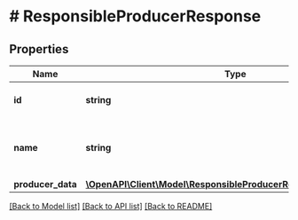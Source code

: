 # # ResponsibleProducerResponse

## Properties

Name | Type | Description | Notes
------------ | ------------- | ------------- | -------------
**id** | **string** | Responsible producer ID. | [optional]
**name** | **string** | Internal name of responsible producer in dictionary. | [optional]
**producer_data** | [**\OpenAPI\Client\Model\ResponsibleProducerResponseProducerData**](ResponsibleProducerResponseProducerData.md) |  | [optional]

[[Back to Model list]](../../README.md#models) [[Back to API list]](../../README.md#endpoints) [[Back to README]](../../README.md)
